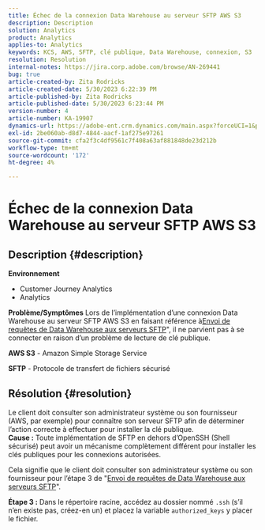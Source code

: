 ```yaml
---
title: Échec de la connexion Data Warehouse au serveur SFTP AWS S3
description: Description
solution: Analytics
product: Analytics
applies-to: Analytics
keywords: KCS, AWS, SFTP, clé publique, Data Warehouse, connexion, S3
resolution: Resolution
internal-notes: https://jira.corp.adobe.com/browse/AN-269441
bug: true
article-created-by: Zita Rodricks
article-created-date: 5/30/2023 6:22:39 PM
article-published-by: Zita Rodricks
article-published-date: 5/30/2023 6:23:44 PM
version-number: 4
article-number: KA-19907
dynamics-url: https://adobe-ent.crm.dynamics.com/main.aspx?forceUCI=1&pagetype=entityrecord&etn=knowledgearticle&id=55ac85f3-16ff-ed11-8f6e-6045bd006b25
exl-id: 2be060ab-d8d7-4844-aacf-1af275e97261
source-git-commit: cfa2f3c4df9561c7f408a63af881848de23d212b
workflow-type: tm+mt
source-wordcount: '172'
ht-degree: 4%

---
```


# Échec de la connexion Data Warehouse au serveur SFTP AWS S3

## Description {#description}

<b>Environnement</b>
- Customer Journey Analytics
- Analytics



<b>Problème/Symptômes</b>
Lors de l’implémentation d’une connexion Data Warehouse au serveur SFTP AWS S3 en faisant référence à[Envoi de requêtes de Data Warehouse aux serveurs SFTP](https://experienceleague.adobe.com/docs/analytics/export/ftp-and-sftp/secure-file-transfer-protocol/ftp-sftp-dw.html?lang=en)&quot;, il ne parvient pas à se connecter en raison d’un problème de lecture de clé publique.



<b>AWS S3</b> - Amazon Simple Storage Service

<b>SFTP</b> - Protocole de transfert de fichiers sécurisé


## Résolution {#resolution}

Le client doit consulter son administrateur système ou son fournisseur (AWS, par exemple) pour connaître son serveur SFTP afin de déterminer l’action correcte à effectuer pour installer la clé publique.<br><b>Cause :</b>
Toute implémentation de SFTP en dehors d’OpenSSH (Shell sécurisé) peut avoir un mécanisme complètement différent pour installer les clés publiques pour les connexions autorisées.

Cela signifie que le client doit consulter son administrateur système ou son fournisseur pour l’étape 3 de &quot;[Envoi de requêtes de Data Warehouse aux serveurs SFTP](https://experienceleague.adobe.com/docs/analytics/export/ftp-and-sftp/secure-file-transfer-protocol/ftp-sftp-dw.html?lang=en)&quot;.

<b>Étape 3 :</b> Dans le répertoire racine, accédez au dossier nommé `.ssh` (s’il n’en existe pas, créez-en un) et placez la variable `authorized_keys` y placer le fichier.
